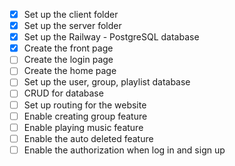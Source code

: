 - [x] Set up the client folder
- [x] Set up the server folder
- [x] Set up the Railway - PostgreSQL database
- [x] Create the front page
- [ ] Create the login page
- [ ] Create the home page
- [ ] Set up the user, group, playlist database
- [ ] CRUD for database
- [ ] Set up routing for the website
- [ ] Enable creating group feature
- [ ] Enable playing music feature
- [ ] Enable the auto deleted feature
- [ ] Enable the authorization when log in and sign up
